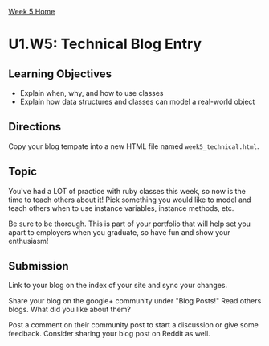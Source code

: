[Week 5 Home](./)

# U1.W5: Technical Blog Entry

## Learning Objectives
- Explain when, why, and how to use classes
- Explain how data structures and classes can model a real-world object


## Directions
Copy your blog tempate into a new HTML file named `week5_technical.html`. 

## Topic
You've had a LOT of practice with ruby classes this week, so now is the time to teach others about it! Pick something you would like to model and teach others when to use instance variables, instance methods, etc. 

Be sure to be thorough. This is part of your portfolio that will help set you apart to employers when you graduate, so have fun and show your enthusiasm!

## Submission
Link to your blog on the index of your site and sync your changes. 

Share your blog on the google+ community under "Blog Posts!" Read others blogs. What did you like about them? 

Post a comment on their community post to start a discussion or give some feedback.  Consider sharing your blog post on Reddit as well.
